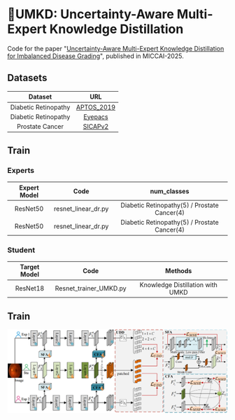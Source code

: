 # 🌋UMKD: Uncertainty-Aware Multi-Expert Knowledge Distillation
Code for the paper "[Uncertainty-Aware Multi-Expert Knowledge Distillation for Imbalanced Disease Grading](https://arxiv.org/abs/2505.00592)", published in MICCAI-2025.
## Datasets

Dataset   |        URL       
:--------------:|:------------------:|
Diabetic Retinopathy  |   [APTOS_2019](https://www.kaggle.com/datasets/mariaherrerot/aptos2019)              
Diabetic Retinopathy   |  [Eyepacs](https://zhuanlan.zhihu.com/p/683930522)        
Prostate Cancer  |   [SICAPv2](https://zhuanlan.zhihu.com/p/686314573) 

## Train
### Experts
Expert Model   |        Code     |    num_classes   
:--------------:|:------------------:|:--------------------:
ResNet50        |   resnet_linear_dr.py        |     Diabetic Retinopathy(5) / Prostate Cancer(4)             
ResNet50        |   resnet_linear_dr.py        |     Diabetic Retinopathy(5) / Prostate Cancer(4)      

### Student
Target Model    |     Code       |      Methods 
:--------------:|:-----------:|:-------------------:
ResNet18        |   Resnet_trainer_UMKD.py    |      Knowledge Distillation with UMKD

## Train
![UMKD](UMKD.png)
